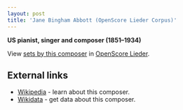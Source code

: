 ```yaml
---
layout: post
title: 'Jane Bingham Abbott (OpenScore Lieder Corpus)'
---
```


__US pianist, singer and composer (1851–1934)__

View [sets by this composer] in [OpenScore Lieder].

[sets by this composer]: https://musescore.com/openscore-lieder-corpus/sets?order=title&text=Abbott,+Jane
[OpenScore Lieder]: https://musescore.com/openscore-lieder-corpus

## External links

- [Wikipedia] - learn about this composer.
- [Wikidata] - get data about this composer.

[Wikipedia]: https://de.wikipedia.org/wiki/Jane_Abbott_(Komponistin)
[Wikidata]: https://www.wikidata.org/wiki/Q60159846
